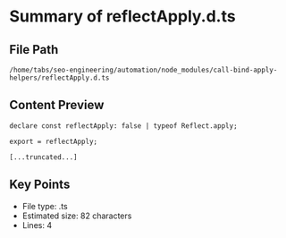 # Summary of reflectApply.d.ts
  
## File Path
`/home/tabs/seo-engineering/automation/node_modules/call-bind-apply-helpers/reflectApply.d.ts`

## Content Preview
```
declare const reflectApply: false | typeof Reflect.apply;

export = reflectApply;

[...truncated...]
```

## Key Points
- File type: .ts
- Estimated size: 82 characters
- Lines: 4
